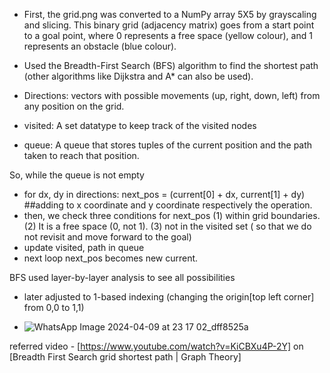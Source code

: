 - First, the grid.png was converted to a NumPy array 5X5 by grayscaling and slicing. This binary grid (adjacency matrix) goes from a start point to a goal point, where 0 represents a free space (yellow colour), and 1 represents an obstacle (blue colour). 

- Used the Breadth-First Search (BFS) algorithm to find the shortest path (other algorithms like Dijkstra and A* can also be used).

- Directions: vectors with possible movements (up, right, down, left) from any position on the grid.
- visited: A set datatype to keep track of the visited nodes 
- queue: A queue that stores tuples of the current position and the path taken to reach that position.

So, while the queue is not empty
  - for dx, dy in directions: next_pos = (current[0] + dx, current[1] + dy) ##adding to x coordinate and y coordinate respectively the operation.
  - then, we check three conditions for next_pos (1) within grid boundaries. 
					         (2) It is a free space (0, not 1). 
					         (3) not in the visited set ( so that we do not revisit and move forward to the goal)
  - update visited, path in queue
- next loop next_pos becomes new current.

BFS used layer-by-layer analysis to see all possibilities


- later adjusted to 1-based indexing (changing the origin[top left corner] from 0,0 to 1,1)

- ![WhatsApp Image 2024-04-09 at 23 17 02_dff8525a](https://github.com/amittall/Awesome_Robotics_Club_Anushree_230178/assets/153276096/7c6d5076-b8bb-4b58-8f48-5040311757c0)


referred video -   [https://www.youtube.com/watch?v=KiCBXu4P-2Y] on [Breadth First Search grid shortest path | Graph Theory]

